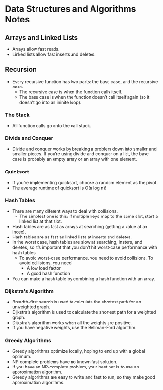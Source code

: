 # Data Structures and Algorithms Notes

## Arrays and Linked Lists
- Arrays allow fast reads.
- Linked lists allow fast inserts and deletes.

## Recursion
- Every recursive function has two parts: the base case, and the recursive case.
  - The recursive case is when the function calls itself.
  - The base case is when the function doesn’t call itself again (so it doesn’t go into an ininite loop).

### The Stack
- All function calls go onto the call stack.

### Divide and Conquer
- Divide and conquer works by breaking a problem down into smaller and smaller pieces.  If you’re using divide and conquer on a list, the base case is probably an empty array or an array with one element.

### Quicksort
- If you’re implementing quicksort, choose a random element as the pivot.
- The average runtime of quicksort is O(n log n)!

### Hash Tables
- There are many diferent ways to deal with collisions.
  - The simplest one is this: if multiple keys map to the same slot, start a linked list at that slot.
- Hash tables are as fast as arrays at searching (getting a value at an index).
- Hash tables are as fast as linked lists at inserts and deletes.
- In the worst case, hash tables are slow at searching, insters, and deletes, so it’s important that you don’t hit worst-case performance with hash tables.
  - To avoid worst-case performance, you need to avoid collisions. To avoid collisions, you need:
    - A low load factor
    - A good hash function
- You can make a hash table by combining a hash function
with an array.

### Dijkstra's Algorithm
- Breadth-first search is used to calculate the shortest path for an unweighted graph.
- Dijkstra’s algorithm is used to calculate the shortest path for a weighted graph.
- Dijkstra’s algorithm works when all the weights are positive.
- If you have negative weights, use the Bellman-Ford algorithm.

### Greedy Algorithms
- Greedy algorithms optimize locally, hoping to end up with a global optimum.
- NP-complete problems have no known fast solution.
- If you have an NP-complete problem, your best bet is to use an approximation algorithm.
- Greedy algorithms are easy to write and fast to run, so they make good approximation algorithms.
